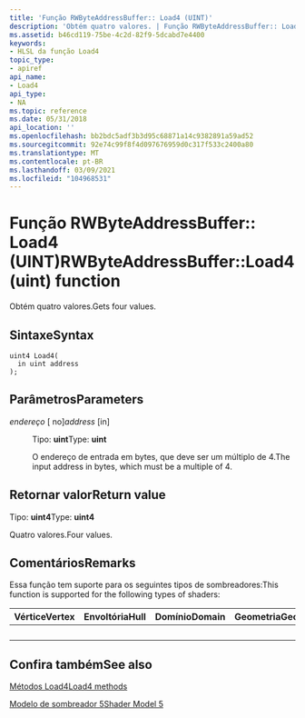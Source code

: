 ```yaml
---
title: 'Função RWByteAddressBuffer:: Load4 (UINT)'
description: 'Obtém quatro valores. | Função RWByteAddressBuffer:: Load4 (UINT)'
ms.assetid: b46cd119-75be-4c2d-82f9-5dcabd7e4400
keywords:
- HLSL da função Load4
topic_type:
- apiref
api_name:
- Load4
api_type:
- NA
ms.topic: reference
ms.date: 05/31/2018
api_location: ''
ms.openlocfilehash: bb2bdc5adf3b3d95c68871a14c9382891a59ad52
ms.sourcegitcommit: 92e74c99f8f4d097676959d0c317f533c2400a80
ms.translationtype: MT
ms.contentlocale: pt-BR
ms.lasthandoff: 03/09/2021
ms.locfileid: "104968531"
---
```

# <a name="rwbyteaddressbufferload4uint-function"></a><span data-ttu-id="fdd41-105">Função RWByteAddressBuffer:: Load4 (UINT)</span><span class="sxs-lookup"><span data-stu-id="fdd41-105">RWByteAddressBuffer::Load4(uint) function</span></span>

<span data-ttu-id="fdd41-106">Obtém quatro valores.</span><span class="sxs-lookup"><span data-stu-id="fdd41-106">Gets four values.</span></span>

## <a name="syntax"></a><span data-ttu-id="fdd41-107">Sintaxe</span><span class="sxs-lookup"><span data-stu-id="fdd41-107">Syntax</span></span>

``` syntax
uint4 Load4(
  in uint address
);
```

## <a name="parameters"></a><span data-ttu-id="fdd41-108">Parâmetros</span><span class="sxs-lookup"><span data-stu-id="fdd41-108">Parameters</span></span>

<dl> <dt>

<span data-ttu-id="fdd41-109">*endereço* \[ no\]</span><span class="sxs-lookup"><span data-stu-id="fdd41-109">*address* \[in\]</span></span>
</dt> <dd>

<span data-ttu-id="fdd41-110">Tipo: **uint**</span><span class="sxs-lookup"><span data-stu-id="fdd41-110">Type: **uint**</span></span>

<span data-ttu-id="fdd41-111">O endereço de entrada em bytes, que deve ser um múltiplo de 4.</span><span class="sxs-lookup"><span data-stu-id="fdd41-111">The input address in bytes, which must be a multiple of 4.</span></span>

</dd> </dl>

## <a name="return-value"></a><span data-ttu-id="fdd41-112">Retornar valor</span><span class="sxs-lookup"><span data-stu-id="fdd41-112">Return value</span></span>

<span data-ttu-id="fdd41-113">Tipo: **uint4**</span><span class="sxs-lookup"><span data-stu-id="fdd41-113">Type: **uint4**</span></span>

<span data-ttu-id="fdd41-114">Quatro valores.</span><span class="sxs-lookup"><span data-stu-id="fdd41-114">Four values.</span></span>

## <a name="remarks"></a><span data-ttu-id="fdd41-115">Comentários</span><span class="sxs-lookup"><span data-stu-id="fdd41-115">Remarks</span></span>

<span data-ttu-id="fdd41-116">Essa função tem suporte para os seguintes tipos de sombreadores:</span><span class="sxs-lookup"><span data-stu-id="fdd41-116">This function is supported for the following types of shaders:</span></span>



| <span data-ttu-id="fdd41-117">Vértice</span><span class="sxs-lookup"><span data-stu-id="fdd41-117">Vertex</span></span> | <span data-ttu-id="fdd41-118">Envoltória</span><span class="sxs-lookup"><span data-stu-id="fdd41-118">Hull</span></span> | <span data-ttu-id="fdd41-119">Domínio</span><span class="sxs-lookup"><span data-stu-id="fdd41-119">Domain</span></span> | <span data-ttu-id="fdd41-120">Geometria</span><span class="sxs-lookup"><span data-stu-id="fdd41-120">Geometry</span></span> | <span data-ttu-id="fdd41-121">16x16</span><span class="sxs-lookup"><span data-stu-id="fdd41-121">Pixel</span></span> | <span data-ttu-id="fdd41-122">Computação</span><span class="sxs-lookup"><span data-stu-id="fdd41-122">Compute</span></span> |
|--------|------|--------|----------|-------|---------|
|        |      |        |          | <span data-ttu-id="fdd41-123">x</span><span class="sxs-lookup"><span data-stu-id="fdd41-123">x</span></span>     | <span data-ttu-id="fdd41-124">x</span><span class="sxs-lookup"><span data-stu-id="fdd41-124">x</span></span>       |



 

## <a name="see-also"></a><span data-ttu-id="fdd41-125">Confira também</span><span class="sxs-lookup"><span data-stu-id="fdd41-125">See also</span></span>

<dl> <dt>

[<span data-ttu-id="fdd41-126">Métodos Load4</span><span class="sxs-lookup"><span data-stu-id="fdd41-126">Load4 methods</span></span>](rwbyteaddressbuffer-load4.md)
</dt> <dt>

[<span data-ttu-id="fdd41-127">Modelo de sombreador 5</span><span class="sxs-lookup"><span data-stu-id="fdd41-127">Shader Model 5</span></span>](d3d11-graphics-reference-sm5.md)
</dt> </dl>

 

 




